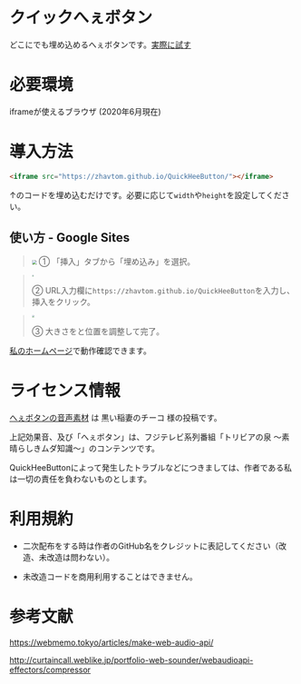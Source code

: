 # クイックへぇボタン

どこにでも埋め込めるへぇボタンです。[実際に試す](https://zhavtom.github.io/QuickHeeButton/)



# 必要環境

iframeが使えるブラウザ (2020年6月現在)



# 導入方法

```html
<iframe src="https://zhavtom.github.io/QuickHeeButton/"></iframe>
```

↑のコードを埋め込むだけです。必要に応じて`width`や`height`を設定してください。



## 使い方 - Google Sites

> <img src="https://imgur.com/hYmc5fG.jpg" style="zoom:50%;" />
> ① 「挿入」タブから「埋め込み」を選択。



> <img src="https://imgur.com/Y2Av0He.jpg" style="zoom:20%;" /> 
>
> ② URL入力欄に`https://zhavtom.github.io/QuickHeeButton`を入力し、挿入をクリック。



> <img src="https://imgur.com/g2agIwT.jpg" style="zoom: 25%;" /> 
>
> ③ 大きさをと位置を調整して完了。



[私のホームページ](https://sites.google.com/view/zhavtom-official-site/)で動作確認できます。



# ライセンス情報

[へぇボタンの音声素材](https://commons.nicovideo.jp/material/nc69286) は 黒い稲妻のチーコ 様の投稿です。

上記効果音、及び「へぇボタン」は、フジテレビ系列番組「トリビアの泉 〜素晴らしきムダ知識〜」のコンテンツです。

QuickHeeButtonによって発生したトラブルなどにつきましては、作者である私は一切の責任を負わないものとします。



# 利用規約

+ 二次配布をする時は作者のGitHub名をクレジットに表記してください（改造、未改造は問わない）。

+ 未改造コードを商用利用することはできません。



# 参考文献

https://webmemo.tokyo/articles/make-web-audio-api/

http://curtaincall.weblike.jp/portfolio-web-sounder/webaudioapi-effectors/compressor